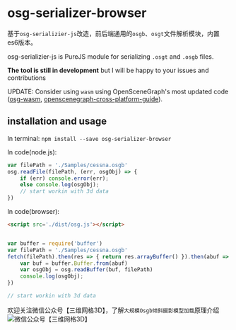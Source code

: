 # osg-serializer-browser
基于`osg-serializier-js`改造，前后端通用的`osgb`、`osgt`文件解析模块，内置es6版本。

osg-serializier-js is PureJS module for serializing `.osgt` and `.osgb` files. 

**The tool is still in development** but I will be happy to your issues and contributions

UPDATE: Consider using `wasm` using OpenSceneGraph's most updated code ([osg-wasm](https://github.com/cubicool/osg-wasm), [openscenegraph-cross-platform-guide](https://github.com/OGStudio/openscenegraph-cross-platform-guide/tree/master/1.10.SampleWeb)).

##  installation and usage

In terminal: `npm install --save osg-serializer-browser`

In code(node.js):
```javascript
var filePath = './Samples/cessna.osgb'
osg.readFile(filePath, (err, osgObj) => {
    if (err) console.error(err);
    else console.log(osgObj);
    // start workin with 3d data
})

```

In code(browser):
```html
<script src='./dist/osg.js'></script>
```
```javascript

var buffer = require('buffer')
var filePath = './Samples/cessna.osgb'
fetch(filePath).then(res => { return res.arrayBuffer() }).then(abuf => {
    var buf = buffer.Buffer.from(abuf)
    var osgObj = osg.readBuffer(buf, filePath)
    console.log(osgObj);
})

// start workin with 3d data

```

欢迎关注微信公众号【三维网格3D】，了解`大规模Osgb倾斜摄影模型加载`原理介绍
![微信公众号【三维网格3D】](http://os.mesh-3d.com/articles/微信公众号【三维网格3D】.png)